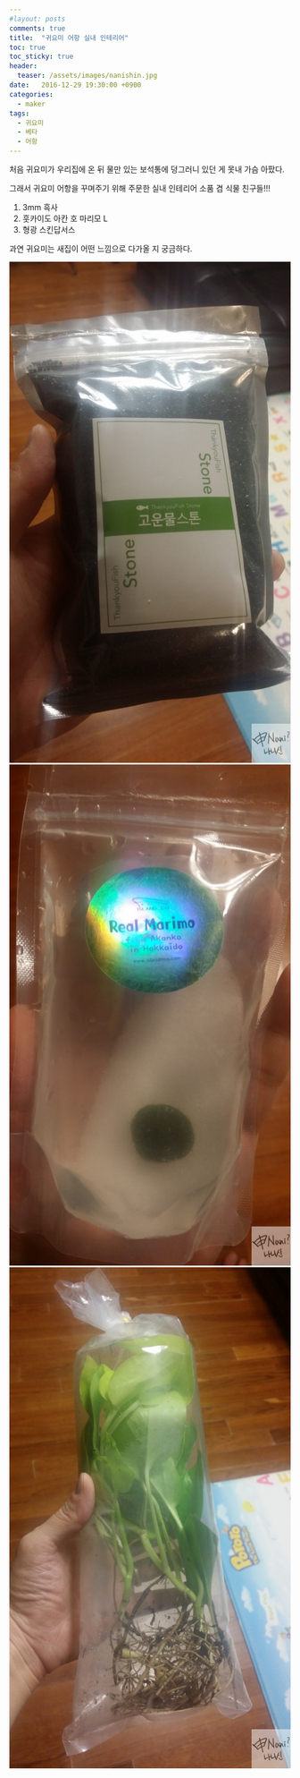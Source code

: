 ```yaml
---
#layout: posts
comments: true
title:  "귀요미 어항 실내 인테리어"
toc: true
toc_sticky: true
header:
  teaser: /assets/images/nanishin.jpg
date:   2016-12-29 19:30:00 +0900
categories:
  - maker
tags:
  - 귀요미
  - 베타
  - 어항
---
```

처음 귀요미가 우리집에 온 뒤 물만 있는 보석통에 덩그러니 있던 게 못내 가슴 아팠다.

그래서 귀요미 어항을 꾸며주기 위해 주문한 실내 인테리어 소품 겸 식물 친구들!!!

1. 3mm 흑사
2. 훗카이도 아칸 호 마리모 L
3. 형광 스킨답서스

과연 귀요미는 새집이 어떤 느낌으로 다가올 지 궁금하다.

![3mm 흑사](/assets/images/20161229_185422.jpg)
![후쿠오카 마리모 L](/assets/images/20161229_185739.jpg)
![형광 스킨답서스](/assets/images/20161229_185855.jpg)

